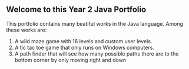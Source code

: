 ## Welcome to this Year 2 Java Portfolio

This portfolio contains many beatiful works in the Java language. Among these works are:
1. A wild maze game with 16 levels and custom user levels. 
2. A tic tac toe game that only runs on Windows computers.
3. A path finder that will see how many possible paths there are to the bottom corner by only moving right and down

